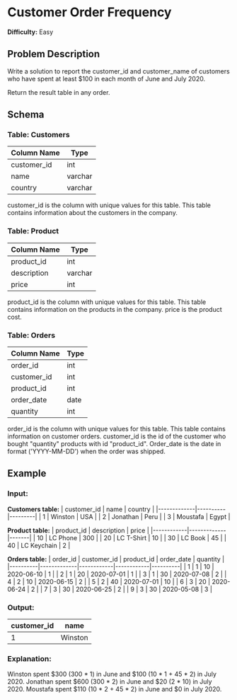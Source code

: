 # Customer Order Frequency

**Difficulty:** Easy

## Problem Description

Write a solution to report the customer_id and customer_name of customers who have spent at least $100 in each month of June and July 2020.

Return the result table in any order.

## Schema

### Table: Customers

| Column Name | Type    |
|-------------|---------|
| customer_id | int     |
| name        | varchar |
| country     | varchar |

customer_id is the column with unique values for this table.
This table contains information about the customers in the company.

### Table: Product

| Column Name | Type    |
|-------------|---------|
| product_id  | int     |
| description | varchar |
| price       | int     |

product_id is the column with unique values for this table.
This table contains information on the products in the company.
price is the product cost.

### Table: Orders

| Column Name | Type |
|-------------|------|
| order_id    | int  |
| customer_id | int  |
| product_id  | int  |
| order_date  | date |
| quantity    | int  |

order_id is the column with unique values for this table.
This table contains information on customer orders.
customer_id is the id of the customer who bought "quantity" products with id "product_id".
Order_date is the date in format ('YYYY-MM-DD') when the order was shipped.

## Example

### Input:

**Customers table:**
| customer_id | name     | country |
|-------------|----------|---------|
| 1           | Winston  | USA     |
| 2           | Jonathan | Peru    |
| 3           | Moustafa | Egypt   |

**Product table:**
| product_id | description | price |
|------------|-------------|-------|
| 10         | LC Phone    | 300   |
| 20         | LC T-Shirt  | 10    |
| 30         | LC Book     | 45    |
| 40         | LC Keychain | 2     |

**Orders table:**
| order_id | customer_id | product_id | order_date | quantity |
|----------|-------------|------------|------------|----------|
| 1        | 1           | 10         | 2020-06-10 | 1        |
| 2        | 1           | 20         | 2020-07-01 | 1        |
| 3        | 1           | 30         | 2020-07-08 | 2        |
| 4        | 2           | 10         | 2020-06-15 | 2        |
| 5        | 2           | 40         | 2020-07-01 | 10       |
| 6        | 3           | 20         | 2020-06-24 | 2        |
| 7        | 3           | 30         | 2020-06-25 | 2        |
| 9        | 3           | 30         | 2020-05-08 | 3        |

### Output:
| customer_id | name    |
|-------------|---------|
| 1           | Winston |

### Explanation:
Winston spent $300 (300 * 1) in June and $100 (10 * 1 + 45 * 2) in July 2020.
Jonathan spent $600 (300 * 2) in June and $20 (2 * 10) in July 2020.
Moustafa spent $110 (10 * 2 + 45 * 2) in June and $0 in July 2020.

